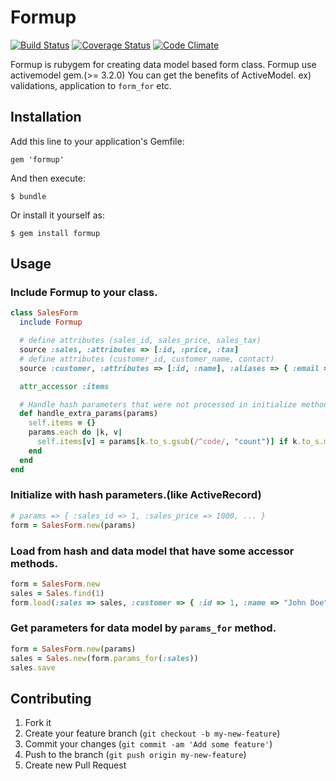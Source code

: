 # Formup

[![Build Status](https://secure.travis-ci.org/pinzolo/formup.png)](http://travis-ci.org/pinzolo/formup)
[![Coverage Status](https://coveralls.io/repos/pinzolo/formup/badge.png)](https://coveralls.io/r/pinzolo/formup)
[![Code Climate](https://codeclimate.com/github/pinzolo/formup.png)](https://codeclimate.com/github/pinzolo/formup)

Formup is rubygem for creating data model based form class.
Formup use activemodel gem.(>= 3.2.0)
You can get the benefits of ActiveModel.  ex) validations, application to `form_for` etc.

## Installation

Add this line to your application's Gemfile:

    gem 'formup'

And then execute:

    $ bundle

Or install it yourself as:

    $ gem install formup

## Usage

### Include Formup to your class.

```ruby
class SalesForm
  include Formup

  # define attributes (sales_id, sales_price, sales_tax)
  source :sales, :attributes => [:id, :price, :tax]
  # define attributes (customer_id, customer_name, contact)
  source :customer, :attributes => [:id, :name], :aliases => { :email => :contact }

  attr_accessor :items

  # Handle hash parameters that were not processed in initialize method.
  def handle_extra_params(params)
    self.items = {}
    params.each do |k, v|
      self.items[v] = params[k.to_s.gsub(/^code/, "count")] if k.to_s.match(/^code/)
    end
  end
end
```

### Initialize with hash parameters.(like ActiveRecord)

```ruby
# params => { :sales_id => 1, :sales_price => 1000, ... }
form = SalesForm.new(params)
```

### Load from hash and data model that have some accessor methods.

```ruby
form = SalesForm.new
sales = Sales.find(1)
form.load(:sales => sales, :customer => { :id => 1, :name => "John Doe", :email => "john@example.com"})
```

### Get parameters for data model by `params_for` method.

```ruby
form = SalesForm.new(params)
sales = Sales.new(form.params_for(:sales))
sales.save
```

## Contributing

1. Fork it
2. Create your feature branch (`git checkout -b my-new-feature`)
3. Commit your changes (`git commit -am 'Add some feature'`)
4. Push to the branch (`git push origin my-new-feature`)
5. Create new Pull Request
